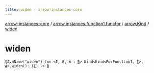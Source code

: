 ```yaml
---
title: widen - arrow-instances-core
---
```


[arrow-instances-core](../../index.html) / [arrow.instances.function1.functor](../index.html) / [arrow.Kind](index.html) / [widen](./widen.html)

# widen

`@JvmName("widen") fun <I, B, A : `[`B`](widen.html#B)`> Kind<Kind<ForFunction1, `[`I`](widen.html#I)`>, `[`A`](widen.html#A)`>.widen(): (`[`I`](widen.html#I)`) -> `[`B`](widen.html#B)